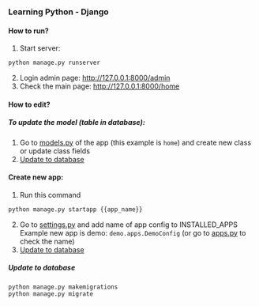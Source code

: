### Learning Python - Django

#### How to run?
1. Start server:
```sh
python manage.py runserver
```
2. Login admin page: http://127.0.0.1:8000/admin
3. Check the main page: http://127.0.0.1:8000/home

#### How to edit?
##### To update the model (table in database):
1. Go to [models.py](./home/models.py) of the app (this example is `home`) and create new class or update class fields
2. [Update to database](#update-to-database)
#### Create new app:
1. Run this command
```sh
python manage.py startapp {{app_name}} 
```
2. Go to [settings.py](./todo/settings.py) and add name of app config to INSTALLED_APPS
Example new app is demo: `demo.apps.DemoConfig` (or go to [apps.py](./home/apps.py) to check the name)
3. [Update to database](#update-to-database)

##### Update to database
```sh
python manage.py makemigrations
python manage.py migrate   
```
